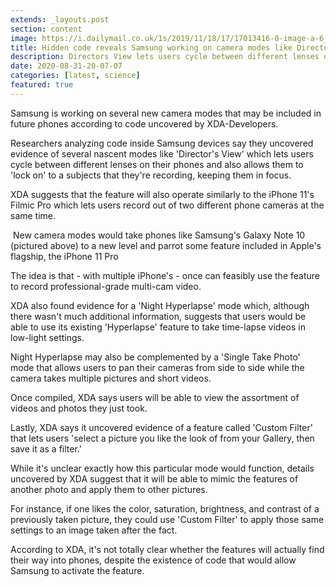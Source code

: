 ```yaml
---
extends: _layouts.post
section: content
image: https://i.dailymail.co.uk/1s/2019/11/18/17/17013416-0-image-a-6_1574096845541.jpg 
title: Hidden code reveals Samsung working on camera modes like Directors View and Night Hyperlapse 
description: Directors View lets users cycle between different lenses on their phones and also allows them to lock on to a subjects that theyre recording, keeping them in focus according to snippets of code. 
date: 2020-08-31-20-07-07 
categories: [latest, science] 
featured: true 
--- 
```

Samsung is working on several new camera modes that may be included in future phones according to code uncovered by XDA-Developers. 

Researchers analyzing code inside Samsung devices say they uncovered evidence of several nascent modes like 'Director's View' which lets users cycle between different lenses on their phones and also allows them to 'lock on' to a subjects that they're recording, keeping them in focus.

XDA suggests that the feature will also operate similarly to the iPhone 11's Filmic Pro which lets users record out of two different phone cameras at the same time.

 New camera modes would take phones like Samsung's Galaxy Note 10 (pictured above) to a new level and parrot some feature included in Apple's flagship, the iPhone 11 Pro

The idea is that - with multiple iPhone's - once can feasibly use the feature to record professional-grade multi-cam video.

XDA also found evidence for a 'Night Hyperlapse' mode which, although there wasn't much additional information, suggests that users would be able to use its existing 'Hyperlapse' feature to take time-lapse videos in low-light settings.

Night Hyperlapse may also be complemented by a 'Single Take Photo' mode that allows users to pan their cameras from side to side while the camera takes multiple pictures and short videos.

Once compiled, XDA says users will be able to view the assortment of videos and photos they just took.

Lastly, XDA says it uncovered evidence of a feature called 'Custom Filter' that lets users 'select a picture you like the look of from your Gallery, then save it as a filter.'

While it's unclear exactly how this particular mode would function, details uncovered by XDA suggest that it will be able to mimic the features of another photo and apply them to other pictures.

For instance, if one likes the color, saturation, brightness, and contrast of a previously taken picture, they could use 'Custom Filter' to apply those same settings to an image taken after the fact.

According to XDA, it's not totally clear whether the features will actually find their way into phones, despite the existence of code that would allow Samsung to activate the feature.

